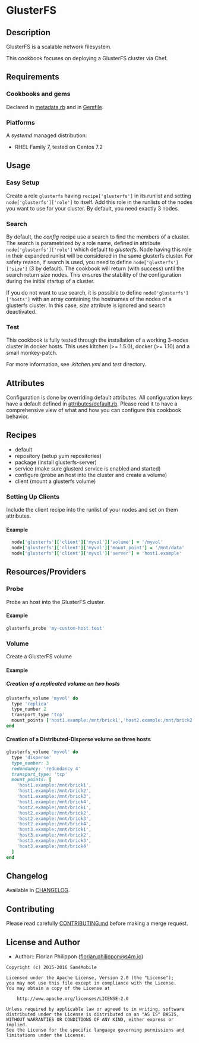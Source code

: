 GlusterFS
==================

Description
-----------

GlusterFS is a scalable network filesystem.

This cookbook focuses on deploying a GlusterFS cluster via Chef.

Requirements
------------

### Cookbooks and gems

Declared in [metadata.rb](metadata.rb) and in [Gemfile](Gemfile).

### Platforms

A *systemd* managed distribution:
- RHEL Family 7, tested on Centos 7.2

Usage
-----

### Easy Setup

Create a role `glusterfs` having `recipe['glusterfs']` in its
runlist and setting `node['glusterfs']['role']` to itself. Add this
role in the runlists of the nodes you want to use for your cluster. By default,
you need exactly 3 nodes.

### Search

By default, the *config* recipe use a search to find the members of a cluster.
The search is parametrized by a role name, defined in attribute
`node['glusterfs']['role']` which default to *glusterfs*.
Node having this role in their expanded runlist will be considered in the same
glusterfs cluster. For safety reason, if search is used, you need to define
`node['glusterfs']['size']` (3 by default). The cookbook will return
(with success) until the search return *size* nodes. This ensures the
stability of the configuration during the initial startup of a cluster.

If you do not want to use search, it is possible to define
`node['glusterfs']['hosts']` with an array containing the hostnames of
the nodes of a glusterfs cluster. In this case, *size* attribute is ignored
and search deactivated.

### Test

This cookbook is fully tested through the installation of a working 3-nodes
cluster in docker hosts. This uses kitchen (>= 1.5.0), docker (>= 1.10) and
a small monkey-patch.

For more information, see *.kitchen.yml* and *test* directory.

Attributes
----------

Configuration is done by overriding default attributes. All configuration keys
have a default defined in [attributes/default.rb](attributes/default.rb).
Please read it to have a comprehensive view of what and how you can configure
this cookbook behavior.

Recipes
-------

* default
* repository (setup yum repositories)
* package (install glusterfs-server)
* service (make sure glusterd service is enabled and started)
* configure (probe an host into the cluster and create a volume)
* client (mount a glusterfs volume)


### Setting Up Clients

Include the client recipe into the runlist of your nodes and set on them attributes.

#### Example

```ruby
  node['glusterfs']['client']['myvol']['volume'] = '/myvol'
  node['glusterfs']['client']['myvol']['mount_point'] = '/mnt/data'
  node['glusterfs']['client']['myvol']['server'] = 'host1.example'
```

Resources/Providers
-------------------

### Probe

Probe an host into the GlusterFS cluster.

#### Example

```ruby
glusterfs_probe 'my-custom-host.test'
```

### Volume

Create a GlusterFS volume

#### Example

##### Creation of a replicated volume on two hosts

```ruby
glusterfs_volume 'myvol' do
  type 'replica'
  type_number 2
  transport_type 'tcp'
  mount_points ['host1.example:/mnt/brick1','host2.example:/mnt/brick2']
end
```

#### Creation of a Distributed-Disperse volume on three hosts

```ruby
glusterfs_volume 'myvol' do
  type 'disperse'
  type_number: 3
  redundancy: 'redundancy 4'
  transport_type: 'tcp'
  mount_points: [
    'host1.example:/mnt/brick1',
    'host1.example:/mnt/brick2',
    'host1.example:/mnt/brick3',
    'host1.example:/mnt/brick4',
    'host2.example:/mnt/brick1',
    'host2.example:/mnt/brick2',
    'host2.example:/mnt/brick3',
    'host2.example:/mnt/brick4',
    'host3.example:/mnt/brick1',
    'host3.example:/mnt/brick2',
    'host3.example:/mnt/brick3',
    'host3.example:/mnt/brick4'
  ]
end
```

Changelog
---------

Available in [CHANGELOG](CHANGELOG).

Contributing
------------

Please read carefully [CONTRIBUTING.md](CONTRIBUTING.md) before making a merge
request.

License and Author
------------------

- Author:: Florian Philippon (<florian.philippon@s4m.io>)

```text
Copyright (c) 2015-2016 Sam4Mobile

Licensed under the Apache License, Version 2.0 (the "License");
you may not use this file except in compliance with the License.
You may obtain a copy of the License at

    http://www.apache.org/licenses/LICENSE-2.0

Unless required by applicable law or agreed to in writing, software
distributed under the License is distributed on an "AS IS" BASIS,
WITHOUT WARRANTIES OR CONDITIONS OF ANY KIND, either express or implied.
See the License for the specific language governing permissions and
limitations under the License.
```
